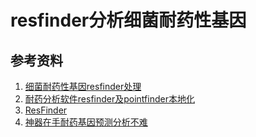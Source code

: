# resfinder分析细菌耐药性基因




## 参考资料

1. [细菌耐药性基因resfinder处理](https://www.jianshu.com/p/0190a7c26843)
2. [耐药分析软件resfinder及pointfinder本地化](https://cloud.tencent.com/developer/news/360618)
3. [ResFinder](https://bitbucket.org/genomicepidemiology/resfinder/src/master/)
4. [神器在手耐药基因预测分析不难](https://www.sohu.com/a/404994663_464200)
